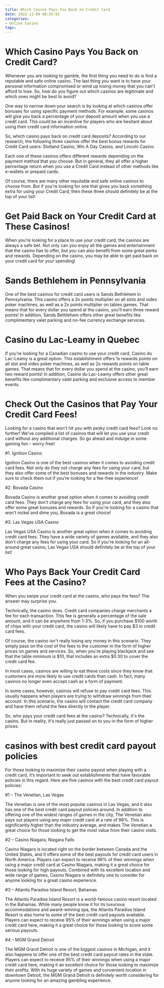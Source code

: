 ```yaml
---
title: Which Casino Pays You Back on Credit Card
date: 2022-11-09 08:55:01
categories:
- Online Casino
tags:
---
```



#  Which Casino Pays You Back on Credit Card?

Whenever you are looking to gamble, the first thing you need to do is find a reputable and safe online casino. The last thing you want is to have your personal information compromised or wind up losing money that you can't afford to lose. So, how do you figure out which casinos are legitimate and which ones might be best to avoid? 

One way to narrow down your search is by looking at which casinos offer bonuses for using specific payment methods. For example, some casinos will give you back a percentage of your deposit amount when you use a credit card. This could be an incentive for players who are hesitant about using their credit card information online. 

So, which casino pays back on credit card deposits? According to our research, the following three casinos offer the best bonus rewards for Credit Card users: Slotland Casino, Win A Day Casino, and Lincoln Casino. 

Each one of these casinos offers different rewards depending on the payment method that you choose. But in general, they all offer a higher percentage return when you use a Credit Card instead of other methods like e-wallets or prepaid cards. 

Of course, there are many other reputable and safe online casinos to choose from. But if you're looking for one that gives you back something extra for using your Credit Card, then these three should definitely be at the top of your list!

#  Get Paid Back on Your Credit Card at These Casinos!

When you’re looking for a place to use your credit card, the casinos are always a safe bet. Not only can you enjoy all the games and entertainment that the casino has to offer, but you can also benefit from some great perks and rewards. Depending on the casino, you may be able to get paid back on your credit card for your spending!

# Sands Bethlehem in Pennsylvania

One of the best casinos for credit card users is Sands Bethlehem in Pennsylvania. This casino offers a 3x points multiplier on all slots and video poker machines, as well as a 2x points multiplier on tables games. That means that for every dollar you spend at the casino, you’ll earn three reward points! In addition, Sands Bethlehem offers other great benefits like complimentary valet parking and no-fee currency exchange services.

# Casino du Lac-Leamy in Quebec

If you’re looking for a Canadian casino to use your credit card, Casino du Lac-Leamy is a great option. This establishment offers 1x rewards points on all slot and video poker machines, as well as 2x rewards points on table games. That means that for every dollar you spend at the casino, you’ll earn two reward points! In addition, Casino du Lac-Leamy offers other great benefits like complimentary valet parking and exclusive access to member events.

#  Check Out the Casinos that Pay Your Credit Card Fees!

Looking for a casino that won't hit you with pesky credit card fees? Look no further! We've compiled a list of casinos that will let you use your credit card without any additional charges. So go ahead and indulge in some gaming fun – worry free!

#1. Ignition Casino

Ignition Casino is one of the best casinos when it comes to avoiding credit card fees. Not only do they not charge any fees for using your card, but they also offer some of the best bonuses and rewards in the industry. Make sure to check them out if you're looking for a fee-free experience!

#2. Bovada Casino

Bovada Casino is another great option when it comes to avoiding credit card fees. They don't charge any fees for using your card, and they also offer some great bonuses and rewards. So if you're looking for a casino that won't nickel and dime you, Bovada is a great choice!

#3. Las Vegas USA Casino

Las Vegas USA Casino is another great option when it comes to avoiding credit card fees. They have a wide variety of games available, and they also don't charge any fees for using your card. So if you're looking for an all-around great casino, Las Vegas USA should definitely be at the top of your list!

#  Who Pays Back Your Credit Card Fees at the Casino?

When you swipe your credit card at the casino, who pays the fees? The answer may surprise you.

Technically, the casino does. Credit card companies charge merchants a fee for each transaction. This fee is generally a percentage of the sale amount, and it can be anywhere from 1-3%. So, if you purchase $100 worth of chips with your credit card, the casino will likely have to pay $3 in credit card fees.

Of course, the casino isn't really losing any money in this scenario. They simply pass on the cost of the fees to the customer in the form of higher prices on games and services. So, when you're playing blackjack and see that the table minimum is $10, that includes an extra $0.30 to cover the credit card fee.

In most cases, casinos are willing to eat these costs since they know that customers are more likely to use credit cards than cash. In fact, many casinos no longer even accept cash as a form of payment.

In some cases, however, casinos will refuse to pay credit card fees. This usually happens when players are trying to withdraw winnings from their account. In this scenario, the casino will contact the credit card company and have them refund the fees directly to the player.

So, who pays your credit card fees at the casino? Technically, it's the casino. But in reality, it's really just passed on to you in the form of higher prices.

#  casinos with best credit card payout policies

For those looking to maximize their casino payout when playing with a credit card, it’s important to seek out establishments that have favorable policies in this regard. Here are five casinos with the best credit card payout policies:

#1 – The Venetian, Las Vegas

The Venetian is one of the most popular casinos in Las Vegas, and it also has one of the best credit card payout policies around. In addition to offering one of the widest ranges of games in the city, The Venetian also pays out players using any major credit card at a rate of 98%. This is significantly higher than the industry average, and makes The Venetian a great choice for those looking to get the most value from their casino visits.

#2 – Casino Niagara, Niagara Falls

Casino Niagara is located right on the border between Canada and the United States, and it offers some of the best payouts for credit card users in North America. Players can expect to receive 96% of their winnings when using a major credit card at Casino Niagara, making it a great choice for those looking for high payouts. Combined with its excellent location and wide range of games, Casino Niagara is definitely one to consider for anyone looking for a great casino experience.

#3 – Atlantis Paradise Island Resort, Bahamas

The Atlantis Paradise Island Resort is a world-famous casino resort located in the Bahamas. While many people know it for its luxurious accommodations and award-winning spa, the Atlantis Paradise Island Resort is also home to some of the best credit card payouts available. Players can expect to receive 95% of their winnings when using a major credit card here, making it a great choice for those looking to score some serious payouts.

#4 – MGM Grand Detroit

The MGM Grand Detroit is one of the biggest casinos in Michigan, and it also happens to offer one of the best credit card payout rates in the state. Players can expect to receive 95% of their winnings when using a major credit card here, making it an excellent choice for those looking to maximize their profits. With its huge variety of games and convenient location in downtown Detroit, the MGM Grand Detroit is definitely worth considering for anyone looking for an amazing gambling experience.